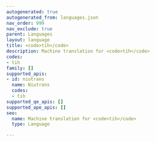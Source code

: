 ```yaml
---
autogenerated: true
autogenerated_from: languages.json
nav_order: 999
nav_exclude: true
parent: Languages
layout: language
title: <code>tih</code>
description: Machine translation for <code>tih</code>
codes:
- tih
family: []
supported_apis:
- id: niutrans
  name: Niutrans
  codes:
  - tih
supported_qe_apis: []
supported_ape_apis: []
seo:
  name: Machine translation for <code>tih</code>
  type: Language

---
```


